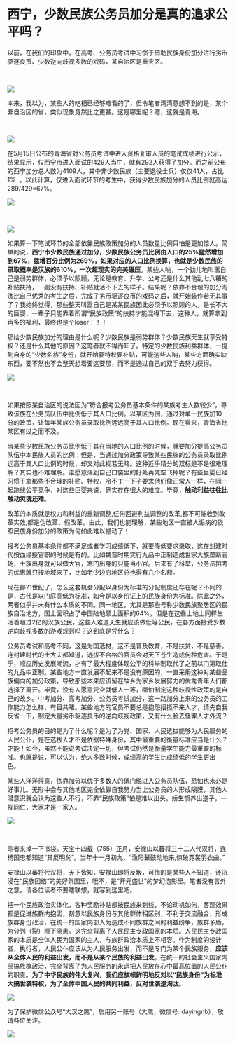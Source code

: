 # 西宁，少数民族公务员加分是真的追求公平吗？

以前，在我们的印象中，在高考、公务员考试中习惯于借助民族身份加分进行劣币驱逐良币、少数逆向歧视多数的戏码，某自治区是重灾区。  

​

![](https://r.sinaimg.cn/large/article/547eab2d89ee6a3c1206c1ad2e93c165)

本来，我以为，某些人的吃相已经够难看的了，但令笔者湾湾意想不到的是，某个非自治区的省，类似现象竟然比之更甚。这是哪里呢？嗯，这就是青海。

​

![](https://r.sinaimg.cn/large/article/19f6cbb41562b7010d2e4ede82917069)

在5月15日公布的青海省对公务员考试中进入资格复审人员的笔试成绩进行公示，结果显示，仅西宁市进入面试的429人当中，就有292人获得了加分。而之前公布的西宁加分总人数为4109人，其中非少数民族（主要退役士兵）仅仅41人，占比1%  。以此计算，仅进入面试环节的考生中，获得少数民族加分的人员比例就高达289/429=67%。

![](https://r.sinaimg.cn/large/article/c79ad7bcce5afc9c51a3ab701c9d18db)

​

![](https://r.sinaimg.cn/large/article/9a90237256179d5f8ab8ab52a200ef0d)

如果算一下笔试环节的全部依靠民族政策加分的人员数量比例只怕是更加惊人。简单的说，**西宁市少数民族通过加分，少数民族公务员比例由人口的25%猛然增加到67%，猛增百分比例为269%，如果对应的人口比例换算，也就是少数民族的录取概率是汉族的610%，一次超现实的完美碾压**。某些人呐，一个劲儿地叫嚣自己是弱势群体，必须予以照顾，无论是教育、升学、公考还是什么其他乱七八糟的补贴扶持，一副没有扶持、补贴就活不下去的样子。结果呢？依靠不合理的加分淘汰比自己优秀的考生之后，完成了劣币驱逐良币的戏码之后，就开始装作若无其事了？我始终觉得，那些整天叫嚣自己是某某民族因此必须予以照顾的人，是长不大的巨婴，一辈子只能靠着所谓“民族政策”的扶持才能混得下去，这种人，就算拿到再多的福利，最终也是个loser！！！

那给少数民族加分的理由是什么呢？少数民族是弱势群体？少数民族天生就享受特权？还是什么其他的原因？这笔者就不得而知了。特定的少数民族利益群体，一提到自身的“少数名族”身份，就开始要特权要补贴，可能这些人呐，某些方面确实缺东西，要不然也不会整天想着要这要那，而不是通过自己的双手去努力获得。

![](https://r.sinaimg.cn/large/article/f4b7eaa5f6bcd3dd62fea5c9147d9992)

​

如果按照某自治区的说法因为“符合报考公务员基本条件的某族考生人数较少”，导致该族在公务员队伍中比例低于其人口比例。以某区为例，通过对单一民族加10分的政策，让每年某族公务员录取比例远远高于其人口比例。现在看来，青海省比某区有过之而不及。 

当某些少数民族公务员比例低于其在当地的人口比例的时候，就要加分提高公务员队伍中本民族人员的比例；但是，当通过加分政策导致某些民族的公务员录取比例远高于其人口比例的时候，却又对此视若无睹。这种近乎精分的双标是不是很难理解？其实也不难理解。谁愿意落到自己口袋里的好处再凭空飞掉呢？有些巨婴已经习惯于拿那些不合理的补贴、特权，冷不丁一下子要求他们像正常人一样，在同一起跑线公平竞争，对这些巨婴来说，确实存在很大的难度。毕竟，**触动利益往往比触动灵魂还难**。

改革的本质就是权力和利益的重新调整,任何回避利益调整的改革,都不可能收到改革实效,都是伪改革、假改革。由此，我们也能理解，某些地区一直被人诟病的依照民族身份加分的政策为何如此难以撼动了！

报考公务员基本条件都不满足或者学习成绩低下，就要降低要求录取，这在封建时代按血缘授官职的时候是有的。比如魏晋时期实行九品中正制造成世家大族垄断官场，士族出身就可以做大官，寒门出身的只能当小官。后来有了科举，公务员招考的优惠就只按地域来了，比如老少边穷地区总也得有几个名额。

现在都21世纪了，怎么这套机会分配以身份为标准的分配制度还存在呢？不同的是，古代是以门庭高低为标准，如今是以身份证上的民族身份为标准。除此之外，两者似乎并未有什么本质的不同。同一地区，尤其是那些号称少数民族聚居区的民族自治地方，国土面积占了中国陆地领土面积的64%，但是在这些土地上同样生活着超过2亿的汉族公民，这些人难道天生就应该做低等公民，在各方面接受少数逆向歧视多数的游戏规则吗？这到底是凭什么？

公务员考试和高考不同，这是为国选材，这不是普及教育，不是扶贫，不是慈善。连封建时代的士大夫都知道，选拔不合格的官员会对天下苍生造成何种危害。于是乎，顺应历史发展潮流，才有了最大程度体现公平的科举制取代了之前以门第取仕的九品中正制。某些地方一直发展不起来不是没有原因的，一直采用这种对某些品族偏向的加分政策，导致那些本来应该留在故乡为家乡发展努力的优秀青年人们都选择了离开。毕竟，没有人愿意凭空就低人一等，哪怕制定这种歧视性政策的是自己的故乡。中考加分、高考加分、公务员考试加分，这一路加分上来的公务员的工作能力怎么样，有目共睹。某些地方的官员不要总是抱怨招揽不来人才，请先自我反省一下，制定大量劣币驱逐良币的逆向歧视政策，又有什么脸去怪罪人才外流？

招考公务员的目的是为了什么呢？是为了为党、国家、人民选拔能够为人民服务的人民公仆，是在选拔人才不是依据特殊身份，其中最重要的衡量标准应当是什么？才能！如今，虽然不能说考试决定一切，但考试仍然是衡量学生能力最重要的标准。也就是说，可以认为，绝大多数时候，成绩高的学生比成绩低的学生更出色。 

某些人洋洋得意，依靠加分以优于多数人的低门槛进入公务员队伍，恐怕也未必是好事儿。无形中会与其他地区完全依靠自我努力当上公务员的人形成隔膜，其他人潜意识就会认为这些人不行，不靠“民族政策”怕是难以出头。娇生惯养出逆子，一视同仁，大家才是一家人。

![](https://r.sinaimg.cn/large/article/68d064d635a3eb6a2f2b191ee05747f6)

​

笔者来掉一下书袋。天宝十四载（755）正月，安禄山以蕃将三十二人代汉将，连杨国忠都知道“其反明矣”。当年十一月初九，“渔阳鼙鼓动地来,惊破霓裳羽衣曲。”

安禄山以蕃将代汉将，天下皆知，安禄山即将反叛，可惜的是某些人不知道，还沉浸在“民族团结”的美好氛围里，哦不，是“开元盛世”的梦幻泡影里。笔者没有言外之意，请各位读者不要瞎联想，就写到这里吧。

把一个民族政治实体化，各种奖励补贴都按民族来划线，不论动机如何，客观效果都是促进族群内抱团，刻意以民族身份与其他群体相区别，不利于交流融合，形成族群身份政治，在统一的国家内部人为造成不同族群之间的利益纷争，族群矛盾，为分列（裂）埋下隐患。这完全背离了人民民主专政国家的本质。人民民主专政国家的本质是全体人民为国家的主人，与族群政治本质上不相容。作为制度的设计者，执行者，人民公仆应该从为人民服务出发，而不是专门为某个民族服务，**应该从全体人民的利益出发，而不是从某个民族的利益出发**。在统一的社会主义国家内部搞族群政治，完全背离了为人民服务的永远把人民放在心中最高位置的人民公仆的职责。**为了中华民族的伟大复兴，我们应旗帜鲜明地反对以“民族身份”为标准大搞世袭特权，为了全体中国人民的共同利益，反对世袭逆淘汰**。​​​​

![](https://r.sinaimg.cn/large/article/c8bb80c082856e856367ee094b329108)

为了保护微信公众号“大汉之鹰”，启用另一账号（大鹰，微信号: dayingnb），敬请各位关注。

![](https://r.sinaimg.cn/large/article/64fcebde8771941b498322166cbd0765)